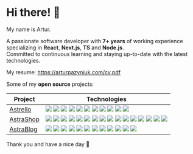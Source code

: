 # Hi there! 👋

My name is Artur. 

A passionate software developer with **7+ years** of working experience specializing in **React**, **Next.js**, **TS** and **Node.js**.    
Committed to continuous learning and staying up-to-date with the latest technologies.

My resume: https://arturpazyniuk.com/cv.pdf

Some of my **open source** projects:
  
<!-- START OF PROFILE STACK, DO NOT REMOVE -->
| **Project** | **Technologies** |
| - | - |
| [Astrello](https://github.com/Art1us/Astrello) | [![](https://svgshare.com/i/130x.svg)]() [![](https://svgshare.com/i/1308.svg)]() [![](https://svgshare.com/i/141d.svg)]() [![](https://svgshare.com/i/142s.svg)]() [![](https://svgshare.com/i/12zr.svg)]() [![](https://svgshare.com/i/12z2.svg)]() [![](https://svgshare.com/i/1309.svg)]() [![](https://svgshare.com/i/131A.svg)]() [![](https://svgshare.com/i/142D.svg)]() [![](https://svgshare.com/i/143S.svg)]() [![](https://svgshare.com/i/130W.svg)]() |
| [AstraShop](https://github.com/Art1us/AstraShop) |[![](https://svgshare.com/i/1317.svg)]() [![](https://svgshare.com/i/1308.svg)]() [![](https://svgshare.com/i/1318.svg)]() [![](https://svgshare.com/i/141L.svg)]() [![](https://svgshare.com/i/141B.svg)]() [![](https://svgshare.com/i/142A.svg)]() [![](https://svgshare.com/i/141P.svg)]() [![](https://svgshare.com/i/143S.svg)]() [![](https://svgshare.com/i/130n.svg)]() [![](https://svgshare.com/i/130W.svg)]() [![](https://svgshare.com/i/131Q.svg)]() [![](https://svgshare.com/i/131A.svg)]() [![](https://svgshare.com/i/141A.svg)]() [![](https://svgshare.com/i/142D.svg)]() [![](https://svgshare.com/i/142R.svg)]() [![](https://svgshare.com/i/130m.svg)]()|
| [AstraBlog](https://github.com/Art1us/Astra-Blog) |[![](https://svgshare.com/i/1317.svg)]() [![](https://svgshare.com/i/1308.svg)]() [![](https://svgshare.com/i/1318.svg)]() [![](https://svgshare.com/i/141L.svg)]() [![](https://svgshare.com/i/143S.svg)]() [![](https://svgshare.com/i/130n.svg)]() [![](https://svgshare.com/i/130W.svg)]() [![](https://svgshare.com/i/131Q.svg)]() [![](https://svgshare.com/i/131A.svg)]() [![](https://svgshare.com/i/141A.svg)]() [![](https://svgshare.com/i/142R.svg)]() [![](https://svgshare.com/i/130m.svg)]()|
<!-- END OF PROFILE STACK, DO NOT REMOVE -->

Thank you and have a nice day 🙂
